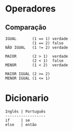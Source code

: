 # Operadores

## Comparação

```
IGUAL       (1 == 1) verdade
            (1 == 2) falso
NÃO IGUAL   (1 != 2) verdade 

MAIOR       (2 > 1)  verdade
            (2 < 1)  false
MENOR       (1 < 2)  verdade     

MAIOR IGUAL (2 >= 2)
MENOR IGUAL (1 <= 1)
```

# Dicionario

```
Inglês | Português
------------------
if     | se
else   | então
```